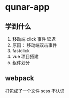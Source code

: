 # qunar-app

## 学到什么
1. 移动端  click 事件  延迟
  1. 原因： 移动端双击事件
  2. fastclick
2. vue 项目搭建
3. 组件划分

## webpack
打包成了一个文件
scss 不认识